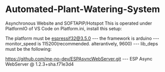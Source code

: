 # Automated-Plant-Watering-System
Asynchronous Website and SOFTAPIP/Hotspot
This is operated under PlatformIO of VS Code
on Platform.ini, install this setup:

The platform must be espressif32@3.5.0 ---
the framework is arduino ---
monitor_speed is 115200(recommended. alterantively, 9600) ---
lib_deps must be the following: 

  https://github.com/me-no-dev/ESPAsyncWebServer.git ---
  ESP Async WebServer @ 1.2.3+sha.f71e3d4

